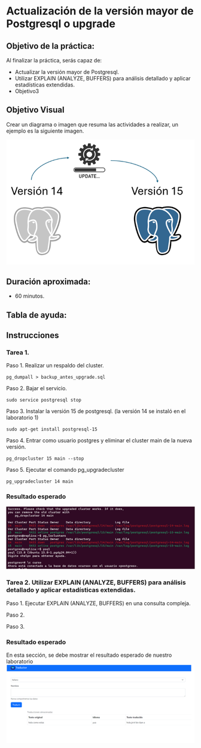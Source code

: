 # Actualización de la versión mayor de Postgresql o upgrade

## Objetivo de la práctica:
Al finalizar la práctica, serás capaz de:
- Actualizar la versión mayor de Postgresql.
- Utilizar EXPLAIN (ANALYZE, BUFFERS) para análisis detallado y aplicar estadísticas extendidas.
- Objetivo3

## Objetivo Visual 
Crear un diagrama o imagen que resuma las actividades a realizar, un ejemplo es la siguiente imagen. 

![diagrama1](../images/lab8/img1.png)

## Duración aproximada:
- 60 minutos.

## Tabla de ayuda:

## Instrucciones

### Tarea 1. 
Paso 1. Realizar un respaldo del cluster.
```shell
pg_dumpall > backup_antes_upgrade.sql
```
Paso 2. Bajar el servicio.
```shell
sudo service postgresql stop
```

Paso 3. Instalar la versión 15 de postgresql. (la versión 14 se instaló en el laboratorio 1)
```shell
sudo apt-get install postgresql-15
```

Paso 4. Entrar como usuario postgres y eliminar el cluster main de la nueva versión.
```shell
pg_dropcluster 15 main --stop
```

Paso 5. Ejecutar el comando pg_upgradecluster
```shell
pg_upgradecluster 14 main
```
### Resultado esperado
![imagen resultado](../images/lab8/img2.png)



### Tarea 2. Utilizar EXPLAIN (ANALYZE, BUFFERS) para análisis detallado y aplicar estadísticas extendidas.
Paso 1. Ejecutar EXPLAIN (ANALYZE, BUFFERS) en una consulta compleja.


Paso 2. <!-- Añadir instrucción -->

Paso 3. <!-- Añadir instrucción -->

### Resultado esperado
En esta sección, se debe mostrar el resultado esperado de nuestro laboratorio
![imagen resultado](../images/img3.png)
